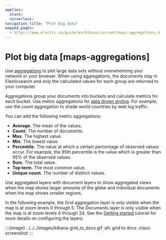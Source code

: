 ```yaml
---
applies:
  stack:
  serverless:
navigation_title: "Plot big data"
mapped_pages:
  - https://www.elastic.co/guide/en/kibana/current/maps-aggregations.html
---
```




# Plot big data [maps-aggregations]


Use [aggregations](../../aggregations.md) to plot large data sets without overwhelming your network or your browser. When using aggregations, the documents stay in Elasticsearch and only the calculated values for each group are returned to your computer.

Aggregations group your documents into buckets and calculate metrics for each bucket. Use metric aggregations for [data driven styling](vector-style.md#maps-vector-style-data-driven). For example, use the count aggregation to shade world countries by web log traffic.

You can add the following metric aggregations:

* **Average.** The mean of the values.
* **Count.** The number of documents.
* **Max.** The highest value.
* **Min.** The lowest value.
* **Percentile.** The value at which a certain percentage of observed values occur. For example, the 95th percentile is the value which is greater than 95% of the observed values.
* **Sum.** The total value.
* **Top term.** The most common value.
* **Unique count.** The number of distinct values.

Use aggregated layers with document layers to show aggregated views when the map shows larger amounts of the globe and individual documents when the map shows smaller regions.

In the following example, the Grid aggregation layer is only visible when the map is at zoom levels 0 through 5. The Documents layer is only visible when the map is at zoom levels 4 through 24. See the [Getting started](maps-getting-started.md#maps-add-elasticsearch-layer) tutorial for more details on configuring the layers.

:::{image} ../../../images/kibana-grid_to_docs.gif
:alt: grid to docs
:class: screenshot
:::





